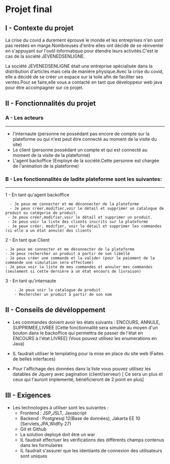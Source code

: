 # Projet final



I - Contexte du projet
----------------------
La crise du covid a durement éprouvé le monde et les entreprises n'en sont pas restées en marge.Nombreuses d'entre elles ont décidé de se réinventer en s'appuyant sur l'outil informatique pour étendre leurs activités.C'est le cas de la société JEVENEDSENLIGNE.

La société JEVENEDSENLIGNE était une entreprise spécialisée dans la distribution d'articles mais cela de manière physique.Avec la crise du covid, elle a décidé de se créer un espace sur la toile afin de faciliter ses ventes.Pour se faire,elle vous a contacté en tant que développeur web java pour être accompagner sur ce projet.



II - Fonctionnalités du projet
-----------------------------

### A - Les acteurs 
-------------
- l'internaute (personne ne possédant pas encore de compte sur la plateforme ou qui n'est peut être connecté au moment de la visite du site)
- Le client (personne possédant un compte et qui est connecté au moment de la visite de la plateforme)
- L'agent backoffice (Employé de la société.Cette personne est chargée de l'animation de la plateforme)

### B -  Les fonctionnalités de ladite plateforme sont les suivantes:
--------

   1 - En tant qu'agent backoffice

      - Je peux me connecter et me déconnecter de la plateforme
      - Je peux créer,modifier,voir le détail et supprimer un catalogue de produit ou catégorie de produit.
     - Je peux créer,modifier,voir le détail et supprimer un produit.
     - Je peux voir la liste des clients inscrits sur la plateforme
     - Je peux créer, modifier, voir le détail et supprimer les commandes (si elle a un état annulé) des clients

  2 - En tant que Client
    
    - Je peux me connecter et me déconnecter de la plateforme
    - Je peux rechercher un produit à partir de son libellé
    - Je peux créer une commande et la valider (pour le paiement de la commande une simulation sera effectuée)
    - Je peux voir la liste de mes commandes et annuler mes commandes (seulement si cette dernière à un état encours de livraison)

  3 - En tant qu'internaute

        - Je peux voir le catalogue de produit
        - Rechercher un produit à partir de son nom
 



II - Conseils de dévéloppement
------------------------------

- Les commandes doivent avoir les états suivants : ENCOURS, ANNULE, SUPPRIMEE,LIVREE [Cette fonctionnalité sera simulée au moyen d'un bouton dans le backoffice qui permettra de passer de l'état en ENCOURS à l'état LIVREE] (Vous pouvez utilisez les enumerations en Java)

- IL faudrait utiliser le templating pour la mise en place du site web (Faites de belles interfaces)

- Pour l'affichage des données dans la liste vous pouvez utilisez les datables de Jquery avec pagination (client/serveur) [ Ce sera un plus et ceux qui l'auront implementé, bénéficieront de 2 point en plus]

III - Exigences
--------------------

- Les technologies à utiliser sont les suivantes : 
    - Frontend : JSP,JSLT, Javascript
    - Backend : Postgresql 12(Base de données), Jakarta EE 10 (Servlets,JPA,Widfly 27)
    - Git et Github
    - La solution deployé doit être un war
    - IL faudrait effectuer les vérifications des différents champs contenus dans les formulaires 
    - IL faudrait s'assurer que les identiants de connexion des utilisateurs sont uniques